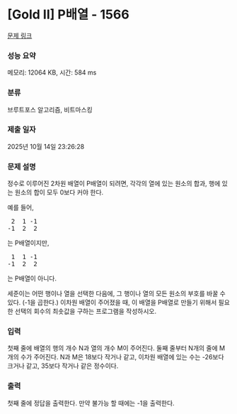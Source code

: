 # [Gold II] P배열 - 1566 

[문제 링크](https://www.acmicpc.net/problem/1566) 

### 성능 요약

메모리: 12064 KB, 시간: 584 ms

### 분류

브루트포스 알고리즘, 비트마스킹

### 제출 일자

2025년 10월 14일 23:26:28

### 문제 설명

<p>정수로 이루어진 2차원 배열이 P배열이 되려면, 각각의 열에 있는 원소의 합과, 행에 있는 원소의 합이 모두 0보다 커야 한다.</p>

<p>예를 들어,</p>

<pre> 2  1 -1
-1  2  2</pre>

<p>는 P배열이지만,</p>

<pre> 1  1 -1
-1  2  2</pre>

<p>는 P배열이 아니다.</p>

<p>세준이는 어떤 행이나 열을 선택한 다음에, 그 행이나 열의 모든 원소의 부호를 바꿀 수 있다. (-1을 곱한다.) 이차원 배열이 주어졌을 때, 이 배열을 P배열로 만들기 위해서 필요한 선택의 회수의 최솟값을 구하는 프로그램을 작성하시오.</p>

### 입력 

 <p>첫째 줄에 배열의 행의 개수 N과 열의 개수 M이 주어진다. 둘째 줄부터 N개의 줄에 M개의 수가 주어진다. N과 M은 18보다 작거나 같고, 이차원 배열에 있는 수는 -26보다 크거나 같고, 35보다 작거나 같은 정수이다.</p>

### 출력 

 <p>첫째 줄에 정답을 출력한다. 만약 불가능 할 때에는 -1을 출력한다.</p>

